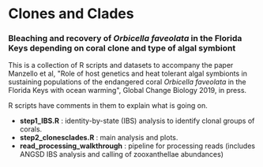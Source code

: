 # Clones and Clades
### Bleaching and recovery of *Orbicella faveolata* in the Florida Keys depending on coral clone and type of algal symbiont 

This is a collection of R scripts and datasets to accompany the paper Manzello et al, "Role of host genetics and heat tolerant algal symbionts in sustaining populations of the endangered coral *Orbicella faveolata* in the Florida Keys with ocean warming", Global Change Biology 2019, in press.

R scripts have comments in them to explain what is going on.


 * **step1_IBS.R** : identity-by-state (IBS) analysis to identify clonal groups of corals.
 * **step2_clonesclades.R** : main analysis and plots.
 * **read_processing_walkthrough** : pipeline for processing reads (includes ANGSD IBS analysis and calling of zooxanthellae abundances)
